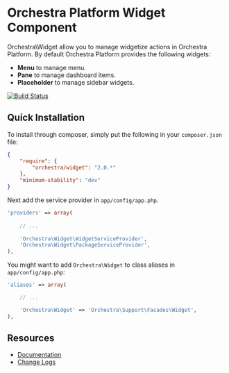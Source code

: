 Orchestra Platform Widget Component
==============

Orchestra\Widget allow you to manage widgetize actions in Orchestra Platform. By default Orchestra Platform provides the following widgets:

* **Menu** to manage menu.
* **Pane** to manage dashboard items.
* **Placeholder** to manage sidebar widgets.

[![Build Status](https://travis-ci.org/orchestral/widget.png?branch=master)](https://travis-ci.org/orchestral/widget)

## Quick Installation

To install through composer, simply put the following in your `composer.json` file:

```json
{
	"require": {
		"orchestra/widget": "2.0.*"
	},
	"minimum-stability": "dev"
}
```

Next add the service provider in `app/config/app.php`.

```php
'providers' => array(
	
	// ...
	
	'Orchestra\Widget\WidgetServiceProvider',
	'Orchestra\Widget\PackageServiceProvider',
),
```

You might want to add `Orchestra\Widget` to class aliases in `app/config/app.php`:

```php
'aliases' => array(

	// ...

	'Orchestra\Widget' => 'Orchestra\Support\Facades\Widget',
),
```

## Resources

* [Documentation](http://docs.orchestraplatform.com/pages/components/widget)
* [Change Logs](https://github.com/orchestral/widget/wiki/Change-Logs)
